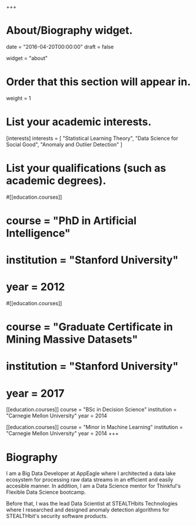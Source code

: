 +++
# About/Biography widget.

date = "2016-04-20T00:00:00"
draft = false

widget = "about"

# Order that this section will appear in.
weight = 1

# List your academic interests.
[interests]
  interests = [
    "Statistical Learning Theory",
    "Data Science for Social Good",
    "Anomaly and Outlier Detection"
  ]

# List your qualifications (such as academic degrees).
#[[education.courses]]
#  course = "PhD in Artificial Intelligence"
#  institution = "Stanford University"
#  year = 2012

#[[education.courses]]
#  course = "Graduate Certificate in Mining Massive Datasets"
#  institution = "Stanford University"
#  year = 2017

[[education.courses]]
  course = "BSc in Decision Science"
  institution = "Carnegie Mellon University"
  year = 2014
 
[[education.courses]]
  course = "Minor in Machine Learning"
  institution = "Carnegie Mellon University"
  year = 2014 
+++

# Biography
I am a Big Data Developer at AppEagle where I architected a data lake ecosystem for processing raw data streams in an efficient and easily accesible manner. In addition, I am a Data Science mentor for Thinkful's Flexible Data Science bootcamp.

Before that, I was the lead Data Scientist at STEALTHbits Technologies where I researched and designed anomaly detection algorithms for STEALTHbit's security software products. 


